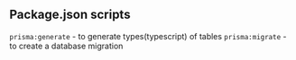 ## Package.json scripts

`prisma:generate` - to generate types(typescript) of tables
`prisma:migrate`  - to create a database migration